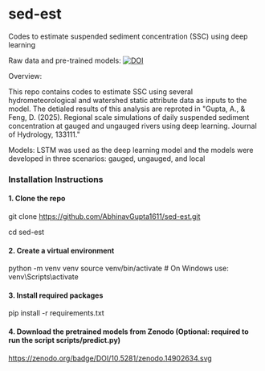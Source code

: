 # sed-est
Codes to estimate suspended sediment concentration (SSC) using deep learning

Raw data and pre-trained models: [![DOI](https://zenodo.org/badge/DOI/10.5281/zenodo.14902634.svg)](https://doi.org/10.5281/zenodo.14902634)

Overview:

This repo contains codes to estimate SSC using several hydrometeorological and watershed static attribute data as inputs to the model. The detialed results of this analysis are reproted in "Gupta, A., & Feng, D. (2025). Regional scale simulations of daily suspended sediment concentration at gauged and ungauged rivers using deep learning. Journal of Hydrology, 133111."

Models: LSTM was used as the deep learning model and the models were developed in three scenarios: gauged, ungauged, and local

### Installation Instructions

#### 1. Clone the repo
git clone https://github.com/AbhinavGupta1611/sed-est.git

cd sed-est

#### 2. Create a virtual environment
python -m venv venv
source venv/bin/activate     # On Windows use: venv\Scripts\activate

#### 3. Install required packages
pip install -r requirements.txt

#### 4. Download the pretrained models from Zenodo (Optional: required to run the script scripts/predict.py)
https://zenodo.org/badge/DOI/10.5281/zenodo.14902634.svg
    
    

    


